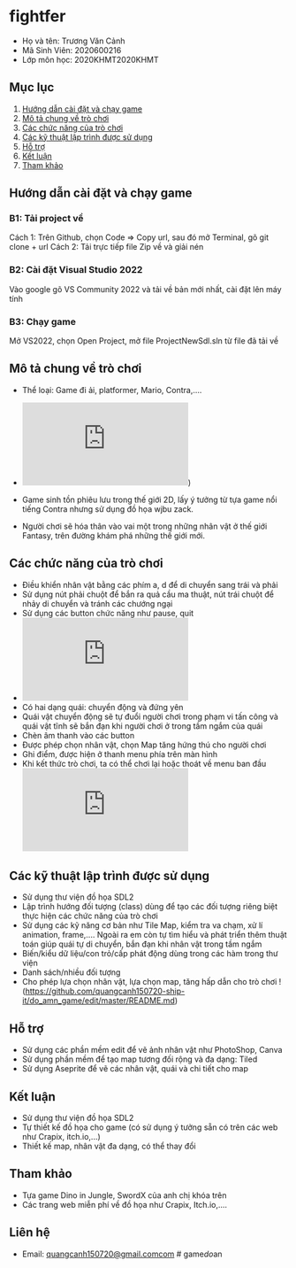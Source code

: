 # fightfer
* Họ và tên: Trương Văn Cảnh
* Mã Sinh Viên: 2020600216
* Lớp môn học: 2020KHMT2020KHMT
## Mục lục 
1. [Hướng dẫn cài đặt và chạy game](#Hướng-dẫn-cài-đặt-và-chạy-game)
2. [Mô tả chung về trò chơi](#mô-tả-chung-về-trò-chơi)
3. [Các chức năng của trò chơi](#các-chức-năng-của-trò-chơi)
4. [Các kỹ thuật lập trình được sử dụng](#các-kỹ-thuật-lập-trình-được-sử-dụng)
5. [Hỗ trợ](#Hỗ-trợ)
6. [Kết luận](#Kết-luận)
7. [Tham khảo](#tham-khảo)
## Hướng dẫn cài đặt và chạy game
### B1: Tải project về
Cách 1: Trên Github, chọn Code => Copy url, sau đó mở Terminal, gõ git clone + url
Cách 2: Tải trực tiếp file Zip về và giải nén
### B2: Cài đặt Visual Studio 2022
Vào google gõ VS Community 2022 và tải về bản mới nhất, cài đặt lên máy tính
### B3: Chạy game
Mở VS2022, chọn Open Project, mở file ProjectNewSdl.sln từ file đã tải về

## Mô tả chung về trò chơi
* Thể loại: Game đi ải, platformer, Mario, Contra,....
* ![image](https://quangcanh150720-ship-it/do_amn_game/edit/master/README.md))

* Game sinh tồn phiêu lưu trong thế giới 2D, lấy ý tưởng từ tựa game nổi tiếng Contra nhưng sử dụng đồ họa wjbu zack.
* Người chơi sẽ hóa thân vào vai một trong những nhân vật ở thế giới Fantasy, trên đường khám phá những thế giới mới. 

## Các chức năng của trò chơi
* Điều khiển nhân vật bằng các phím a, d để di chuyển sang trái và phải
* Sử dụng nút phải chuột để bắn ra quả cầu ma thuật, nút trái chuột để nhảy di chuyển và tránh các chướng ngại
* Sử dụng các button chức năng như pause, quit
* ![image](https://github.com/quangcanh150720-ship-it/do_amn_game/edit/master/README.md)
* Có hai dạng quái: chuyển động và đứng yên
* Quái vật chuyển động sẽ tự đuổi người chơi trong phạm vi tấn công và quái vật tĩnh sẽ bắn đạn khi người chơi ở trong tầm ngắm của quái
* Chèn âm thanh vào các button
* Được phép chọn nhân vật, chọn Map tăng hứng thú cho người chơi
* Ghi điểm, được hiện ở thanh menu phía trên màn hình
* Khi kết thức trò chơi, ta có thể chơi lại hoặc thoát về menu ban đầu ![image](https://github.com/quangcanh150720-ship-it/do_amn_game/edit/master/README.md)

## Các kỹ thuật lập trình được sử dụng
* Sử dụng thư viện đồ họa SDL2
* Lập trình hướng đối tượng (class) dùng để tạo các đối tượng riêng biệt thực hiện các chức năng của trò chơi
* Sử dụng các kỹ năng cơ bản như Tile Map, kiểm tra va chạm, xử lí animation, frame,.... Ngoài ra em còn tự tìm hiểu và phát triển thêm thuật toán giúp quái tự di chuyển, bắn đạn khi nhân vật trong tầm ngắm
* Biến/kiểu dữ liệu/con trỏ/cấp phát động dùng trong các hàm trong thư viện
* Danh sách/nhiều đối tượng
* Cho phép lựa chọn nhân vật, lựa chọn map, tăng hấp dẫn cho trò chơi !
(https://github.com/quangcanh150720-ship-it/do_amn_game/edit/master/README.md)
## Hỗ trợ
* Sử dụng các phần mềm edit để vẽ ảnh nhân vật như PhotoShop, Canva
* Sử dụng phần mềm để tạo map tương đối rộng và đa dạng: Tiled
* Sử dụng Aseprite để vẽ các nhân vật, quái và chi tiết cho map
## Kết luận
* Sử dụng thư viện đồ họa SDL2
* Tự thiết kế đồ họa cho game (có sử dụng ý tưởng sẵn có trên các web như Crapix, itch.io,...)
* Thiết kế map, nhân vật đa dạng, có thể thay đổi
## Tham khảo
* Tựa game Dino in Jungle, SwordX của anh chị khóa trên
* Các trang web miễn phí về đồ họa như Crapix, Itch.io,....
## Liên hệ
* Email: quangcanh150720@gmail.comcom
#   g a m e _ d o _ a n 
 
 

